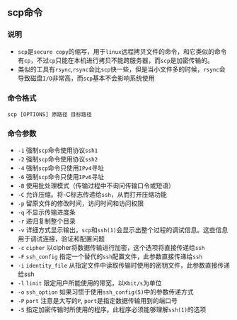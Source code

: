 ## scp命令
### 说明
- `scp`是`secure copy`的缩写，用于`linux`远程拷贝文件的命令，和它类似的命令有`cp`，不过`cp`只能在本机进行拷贝不能跨服务器，而`scp`是加密传输的。
- 类似的工具有`rsync`,`rsync`会比`scp`快一些，但是当小文件多的时候，`rsync`会导致磁盘`I/O`非常高，而`scp`基本不会影响系统使用
### 命令格式
`scp [OPTIONS] 原路径 目标路径`
### 命令参数
- `-1` 强制`scp`命令使用协议`ssh1`
- `-2` 强制`scp`命令使用协议`ssh2`
- `-4` 强制`scp`命令只使用`IPv4`寻址
- `-6` 强制`scp`命令只使用`IPv6`寻址
- `-B` 使用批处理模式（传输过程中不询问传输口令或短语）
- `-C` 允许压缩。将-C标志传递给`ssh`，从而打开压缩功能
- `-p` 留原文件的修改时间，访问时间和访问权限
- `-q` 不显示传输进度条
- `-r` 递归复制整个目录
- `-v` 详细方式显示输出。`scp`和`ssh(1)`会显示出整个过程的调试信息。这些信息用于调试连接，验证和配置问题
- `-c` `cipher` 以cipher将数据传输进行加密，这个选项将直接传递给`ssh`
- `-F` `ssh_config` 指定一个替代的`ssh`配置文件，此参数直接传递给`ssh`
- `-i` `identity_file` 从指定文件中读取传输时使用的密钥文件，此参数直接传递给ssh
- `-l` `limit` 限定用户所能使用的带宽，以`Kbit/s`为单位
- `-o` `ssh_option` 如果习惯于使用`ssh_config(5)`中的参数传递方式
- `-P` `port` 注意是大写的`P`, `port`是指定数据传输用到的端口号
- `-S` 指定加密传输时所使用的程序。此程序必须能够理解`ssh(1)`的选项